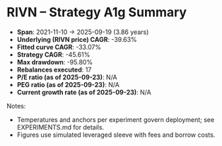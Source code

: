 # RIVN – Strategy A1g Summary

- **Span**: 2021-11-10 → 2025-09-19 (3.86 years)
- **Underlying (RIVN price) CAGR**: -39.63%
- **Fitted curve CAGR**: -33.07%
- **Strategy CAGR**: -45.61%
- **Max drawdown**: -95.80%
- **Rebalances executed**: 17
- **P/E ratio (as of 2025-09-23)**: N/A
- **PEG ratio (as of 2025-09-23)**: N/A
- **Current growth rate (as of 2025-09-23)**: N/A

Notes:

- Temperatures and anchors per experiment govern deployment; see EXPERIMENTS.md for details.
- Figures use simulated leveraged sleeve with fees and borrow costs.
